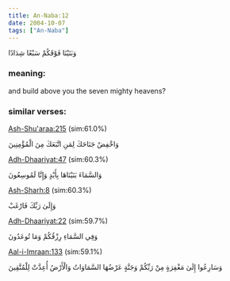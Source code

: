 ```yaml
---
title: An-Naba:12
date: 2004-10-07
tags: ["An-Naba"]
---
```

وَبَنَيْنَا فَوْقَكُمْ سَبْعًا شِدَادًا
### meaning: 
and build above you the seven mighty heavens?
### similar verses: 

[Ash-Shu'araa:215](/26/215) (sim:61.0%)

وَاخْفِضْ جَنَاحَكَ لِمَنِ اتَّبَعَكَ مِنَ الْمُؤْمِنِينَ

[Adh-Dhaariyat:47](/51/47) (sim:60.3%)

وَالسَّمَاءَ بَنَيْنَاهَا بِأَيْدٍ وَإِنَّا لَمُوسِعُونَ

[Ash-Sharh:8](/94/8) (sim:60.3%)

وَإِلَىٰ رَبِّكَ فَارْغَبْ

[Adh-Dhaariyat:22](/51/22) (sim:59.7%)

وَفِي السَّمَاءِ رِزْقُكُمْ وَمَا تُوعَدُونَ

[Aal-i-Imraan:133](/3/133) (sim:59.1%)

وَسَارِعُوا إِلَىٰ مَغْفِرَةٍ مِنْ رَبِّكُمْ وَجَنَّةٍ عَرْضُهَا السَّمَاوَاتُ وَالْأَرْضُ أُعِدَّتْ لِلْمُتَّقِينَ
